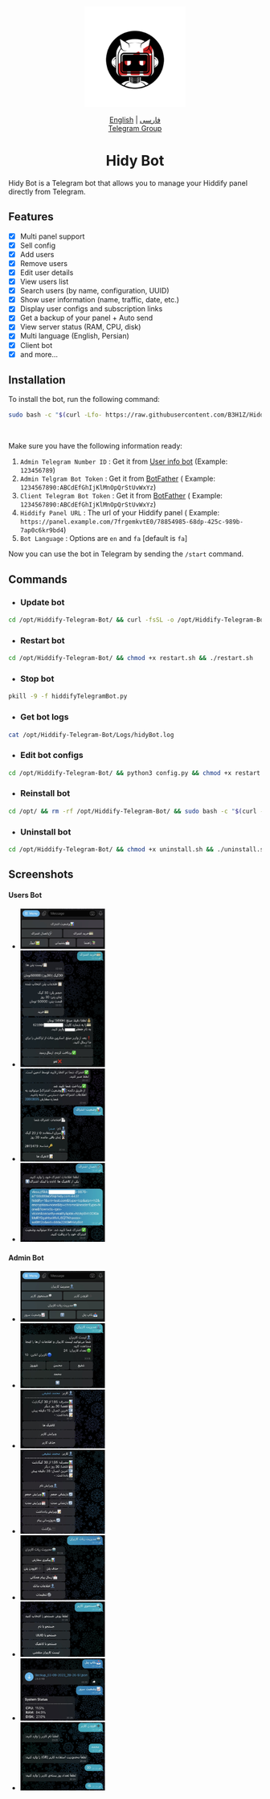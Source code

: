 ﻿<p align="center">
  <a href="https://github.com/B3H1Z/Hiddify-Telegram-Bot" target="_blank" rel="noopener noreferrer">
    <img width="200" height="200" src="https://github.com/B3H1Z/Hiddify-Telegram-Bot/blob/main/Screenshots/icon.png?raw=True" alt="Hidy Bot">
  </a>
</p>

<p align="center">
  <a href="./README.md">English</a> |
  <a href="./README-FA.md">فارسی</a>
<br>
  <a href="https://t.me/HidyBotGroup">Telegram Group</a>

</p>
<h1 align="center">Hidy Bot</h1>

Hidy Bot is a Telegram bot that allows you to manage your Hiddify panel directly from Telegram.

## Features
- [x] Multi panel support
- [x] Sell config
- [x] Add users
- [x] Remove users
- [x] Edit user details
- [x] View users list
- [x] Search users (by name, configuration, UUID)
- [x] Show user information (name, traffic, date, etc.)
- [x] Display user configs and subscription links
- [x] Get a backup of your panel + Auto send
- [x] View server status (RAM, CPU, disk)
- [x] Multi language (English, Persian)
- [x] Client bot
- [x] and more...

## Installation

To install the bot, run the following command:

```bash
sudo bash -c "$(curl -Lfo- https://raw.githubusercontent.com/B3H1Z/Hiddify-Telegram-Bot/main/install.sh)"
```
<br>

Make sure you have the following information ready:

1. `Admin Telegram Number ID` : Get it from [User info bot](https://t.me/userinfobot) (Example: `123456789`)
2. `Admin Telgram Bot Token` : Get it from [BotFather](https://t.me/BotFather) (
   Example: `1234567890:ABCdEfGhIjKlMnOpQrStUvWxYz`)
3. `Client Telegram Bot Token` : Get it from [BotFather](https://t.me/BotFather) (
   Example: `1234567890:ABCdEfGhIjKlMnOpQrStUvWxYz`)
4. `Hiddify Panel URL` : The url of your Hiddify panel (
   Example: `https://panel.example.com/7frgemkvtE0/78854985-68dp-425c-989b-7ap0c6kr9bd4`)
5. `Bot Language` : Options are `en` and `fa` [default is `fa`]


Now you can use the bot in Telegram by sending the `/start` command.




## Commands
- ### Update bot
```bash
cd /opt/Hiddify-Telegram-Bot/ && curl -fsSL -o /opt/Hiddify-Telegram-Bot/update.sh https://raw.githubusercontent.com/B3H1Z/Hiddify-Telegram-Bot/main/update.sh && chmod +x /opt/Hiddify-Telegram-Bot/update.sh && bash /opt/Hiddify-Telegram-Bot/update.sh
```
- ### Restart bot
```bash
cd /opt/Hiddify-Telegram-Bot/ && chmod +x restart.sh && ./restart.sh
```
- ### Stop bot
```bash
pkill -9 -f hiddifyTelegramBot.py
```
- ### Get bot logs
```bash
cat /opt/Hiddify-Telegram-Bot/Logs/hidyBot.log
```
- ### Edit bot configs
```bash
cd /opt/Hiddify-Telegram-Bot/ && python3 config.py && chmod +x restart.sh && ./restart.sh
```
- ### Reinstall bot
```bash
cd /opt/ && rm -rf /opt/Hiddify-Telegram-Bot/ && sudo bash -c "$(curl -Lfo- https://raw.githubusercontent.com/B3H1Z/Hiddify-Telegram-Bot/main/install.sh)"
```
- ### Uninstall bot
```bash
cd /opt/Hiddify-Telegram-Bot/ && chmod +x uninstall.sh && ./uninstall.sh
```

## Screenshots
#### Users Bot
- <img src="https://github.com/B3H1Z/Hiddify-Telegram-Bot/blob/main/Screenshots/scr-u-1.jpg?raw=True" width=35% height=35%>
- <img src="https://github.com/B3H1Z/Hiddify-Telegram-Bot/blob/main/Screenshots/scr-u-2.jpg?raw=True" width=35% height=35%>
- <img src="https://github.com/B3H1Z/Hiddify-Telegram-Bot/blob/main/Screenshots/scr-u-3.jpg?raw=True" width=35% height=35%>
- <img src="https://github.com/B3H1Z/Hiddify-Telegram-Bot/blob/main/Screenshots/scr-u-4.jpg?raw=True" width=35% height=35%>
#### Admin Bot
- <img src="https://github.com/B3H1Z/Hiddify-Telegram-Bot/blob/main/Screenshots/scr-a-1.jpg?raw=True" width=35% height=35%>
- <img src="https://github.com/B3H1Z/Hiddify-Telegram-Bot/blob/main/Screenshots/scr-a-2.jpg?raw=True" width=35% height=35%>
- <img src="https://github.com/B3H1Z/Hiddify-Telegram-Bot/blob/main/Screenshots/scr-a-6.jpg?raw=True" width=35% height=35%>
- <img src="https://github.com/B3H1Z/Hiddify-Telegram-Bot/blob/main/Screenshots/scr-a-8.jpg?raw=True" width=35% height=35%>
- <img src="https://github.com/B3H1Z/Hiddify-Telegram-Bot/blob/main/Screenshots/scr-a-5.jpg?raw=True" width=35% height=35%>
- <img src="https://github.com/B3H1Z/Hiddify-Telegram-Bot/blob/main/Screenshots/scr-a-3.jpg?raw=True" width=35% height=35%>
- <img src="https://github.com/B3H1Z/Hiddify-Telegram-Bot/blob/main/Screenshots/scr-a-4.jpg?raw=True" width=35% height=35%>
- <img src="https://github.com/B3H1Z/Hiddify-Telegram-Bot/blob/main/Screenshots/scr-a-7.jpg?raw=True" width=35% height=35%>